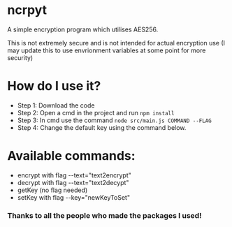 # ncrpyt
A simple encryption program which utilises AES256.

This is not extremely secure and is not intended for actual encryption use (I may update this to use envrionment variables at some point for more security)

# How do I use it?

- Step 1: Download the code
- Step 2: Open a cmd in the project and run ```npm install```
- Step 3: In cmd use the command ```node src/main.js COMMAND --FLAG```
- Step 4: Change the default key using the command below.

# Available commands:
- encrypt with flag --text="text2encrypt"
- decrypt with flag --text="text2decypt"
- getKey (no flag needed)
- setKey with flag --key="newKeyToSet"

### Thanks to all the people who made the packages I used!
